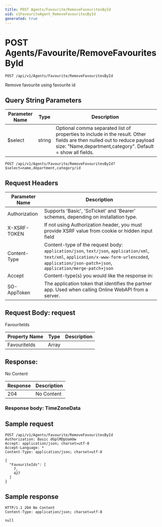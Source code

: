 ```yaml
---
title: POST Agents/Favourite/RemoveFavouritesById
uid: v1FavouriteAgent_RemoveFavouritesById
generated: true
---
```


# POST Agents/Favourite/RemoveFavouritesById

```http
POST /api/v1/Agents/Favourite/RemoveFavouritesById
```

Remove favourite using favourite id







## Query String Parameters

| Parameter Name | Type |  Description |
|----------------|------|--------------|
| $select | string |  Optional comma separated list of properties to include in the result. Other fields are then nulled out to reduce payload size: "Name,department,category". Default = show all fields. |

```http
POST /api/v1/Agents/Favourite/RemoveFavouritesById?$select=name,department,category/id
```


## Request Headers

| Parameter Name | Description |
|----------------|-------------|
| Authorization  | Supports 'Basic', 'SoTicket' and 'Bearer' schemes, depending on installation type. |
| X-XSRF-TOKEN   | If not using Authorization header, you must provide XSRF value from cookie or hidden input field |
| Content-Type | Content-type of the request body: `application/json`, `text/json`, `application/xml`, `text/xml`, `application/x-www-form-urlencoded`, `application/json-patch+json`, `application/merge-patch+json` |
| Accept         | Content-type(s) you would like the response in:  |
| SO-AppToken | The application token that identifies the partner app. Used when calling Online WebAPI from a server. |

## Request Body: request 

FavouriteIds 

| Property Name | Type |  Description |
|----------------|------|--------------|
| FavouriteIds | Array |  |

## Response:

No Content

| Response | Description |
|----------------|-------------|
| 204 | No Content |

### Response body: TimeZoneData


## Sample request

```http!
POST /api/v1/Agents/Favourite/RemoveFavouritesById
Authorization: Basic dGplMDpUamUw
Accept: application/json; charset=utf-8
Accept-Language: *
Content-Type: application/json; charset=utf-8

{
  "FavouriteIds": [
    7,
    427
  ]
}
```

## Sample response

```http_
HTTP/1.1 204 No Content
Content-Type: application/json; charset=utf-8

null
```
